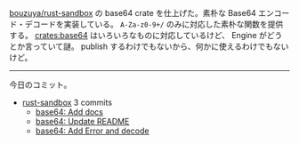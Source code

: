 [bouzuya/rust-sandbox] の base64 crate を仕上げた。素朴な Base64 エンコード・デコードを実装している。 `A-Za-z0-9+/` のみに対応した素朴な関数を提供する。 [crates:base64] はいろいろなものに対応しているけど、 Engine がどうとか言っていて謎。 publish するわけでもないから、何かに使えるわけでもないけど。

---

今日のコミット。

- [rust-sandbox](https://github.com/bouzuya/rust-sandbox) 3 commits
  - [base64: Add docs](https://github.com/bouzuya/rust-sandbox/commit/47cefebbe1c549b8366f1a1b26e0399856f6a3f3)
  - [base64: Update README](https://github.com/bouzuya/rust-sandbox/commit/0bead86f961d9a4b12b65d8d200422aca5f7e50f)
  - [base64: Add Error and decode](https://github.com/bouzuya/rust-sandbox/commit/9e475e6f275a972d8e203181ad338726f1333fbf)

[bouzuya/rust-sandbox]: https://github.com/bouzuya/rust-sandbox
[crates:base64]: https://crates.io/crates/base64
